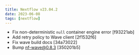 ```yaml
---
title: Nextflow v23.04.2
date: 2023-06-08
tags: [nextflow]
---
```


- Fix non-deterministic `null` container engine error [f93221ab]
- Add retry policy to Wave client [2f1532f6]
- Fix wave build docs [34a73022]
- Bump nf-wave@0.8.3 [350201b5]
